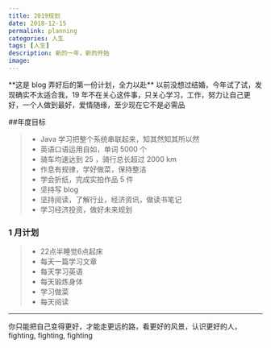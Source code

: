 ```yaml
---
title: 2019规划
date: 2018-12-15
permalink: planning
categories: 人生
tags: [人生]
description: 新的一年，新的开始
image:
---
```

<p class="description"></p>
**这是 blog 弄好后的第一份计划，全力以赴**
以前没想过结婚，今年试了试，发现确实不太适合我，19 年不在关心这件事，只关心学习，工作，努力让自己更好，一个人做到最好，爱情随缘，至少现在它不是必需品

<!-- more -->

##年度目标
>- Java 学习把整个系统串联起来，知其然知其所以然
>- 英语口语运用自如，单词 5000 个
>- 骑车均速达到 25 ，骑行总长超过 2000 km
>- 作息有规律，学好做菜，保持整洁
>- 学会折纸，完成实拍作品 5 件
>- 坚持写 blog
>- 坚持阅读，了解行业，经济资讯，做读书笔记
>- 学习经济投资，做好未来规划

### 1 月计划
>- 22点半睡觉6点起床
>- 每天一篇学习文章
>- 每天学习英语
>- 每天锻炼身体
>- 学习做菜
>- 每天阅读


---
你只能把自己变得更好，才能走更远的路，看更好的风景，认识更好的人，fighting, fighting, fighting

